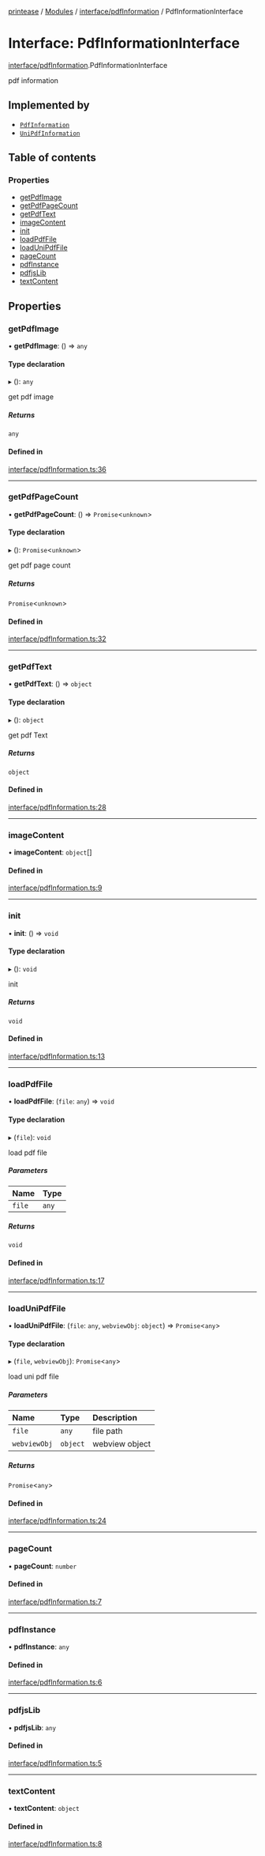 [printease](../README.md) / [Modules](../modules.md) / [interface/pdfInformation](../modules/interface_pdfInformation.md) / PdfInformationInterface

# Interface: PdfInformationInterface

[interface/pdfInformation](../modules/interface_pdfInformation.md).PdfInformationInterface

pdf information

## Implemented by

- [`PdfInformation`](../classes/components_pdfInformation.PdfInformation.md)
- [`UniPdfInformation`](../classes/components_uniPdfInformation.UniPdfInformation.md)

## Table of contents

### Properties

- [getPdfImage](interface_pdfInformation.PdfInformationInterface.md#getpdfimage)
- [getPdfPageCount](interface_pdfInformation.PdfInformationInterface.md#getpdfpagecount)
- [getPdfText](interface_pdfInformation.PdfInformationInterface.md#getpdftext)
- [imageContent](interface_pdfInformation.PdfInformationInterface.md#imagecontent)
- [init](interface_pdfInformation.PdfInformationInterface.md#init)
- [loadPdfFile](interface_pdfInformation.PdfInformationInterface.md#loadpdffile)
- [loadUniPdfFile](interface_pdfInformation.PdfInformationInterface.md#loadunipdffile)
- [pageCount](interface_pdfInformation.PdfInformationInterface.md#pagecount)
- [pdfInstance](interface_pdfInformation.PdfInformationInterface.md#pdfinstance)
- [pdfjsLib](interface_pdfInformation.PdfInformationInterface.md#pdfjslib)
- [textContent](interface_pdfInformation.PdfInformationInterface.md#textcontent)

## Properties

### getPdfImage

• **getPdfImage**: () => `any`

#### Type declaration

▸ (): `any`

get pdf image

##### Returns

`any`

#### Defined in

[interface/pdfInformation.ts:36](https://github.com/Liu-Jinshuai/printease/blob/87fa96f/src/interface/pdfInformation.ts#L36)

___

### getPdfPageCount

• **getPdfPageCount**: () => `Promise`<`unknown`\>

#### Type declaration

▸ (): `Promise`<`unknown`\>

get pdf page count

##### Returns

`Promise`<`unknown`\>

#### Defined in

[interface/pdfInformation.ts:32](https://github.com/Liu-Jinshuai/printease/blob/87fa96f/src/interface/pdfInformation.ts#L32)

___

### getPdfText

• **getPdfText**: () => `object`

#### Type declaration

▸ (): `object`

get pdf Text

##### Returns

`object`

#### Defined in

[interface/pdfInformation.ts:28](https://github.com/Liu-Jinshuai/printease/blob/87fa96f/src/interface/pdfInformation.ts#L28)

___

### imageContent

• **imageContent**: `object`[]

#### Defined in

[interface/pdfInformation.ts:9](https://github.com/Liu-Jinshuai/printease/blob/87fa96f/src/interface/pdfInformation.ts#L9)

___

### init

• **init**: () => `void`

#### Type declaration

▸ (): `void`

init

##### Returns

`void`

#### Defined in

[interface/pdfInformation.ts:13](https://github.com/Liu-Jinshuai/printease/blob/87fa96f/src/interface/pdfInformation.ts#L13)

___

### loadPdfFile

• **loadPdfFile**: (`file`: `any`) => `void`

#### Type declaration

▸ (`file`): `void`

load pdf file

##### Parameters

| Name | Type |
| :------ | :------ |
| `file` | `any` |

##### Returns

`void`

#### Defined in

[interface/pdfInformation.ts:17](https://github.com/Liu-Jinshuai/printease/blob/87fa96f/src/interface/pdfInformation.ts#L17)

___

### loadUniPdfFile

• **loadUniPdfFile**: (`file`: `any`, `webviewObj`: `object`) => `Promise`<`any`\>

#### Type declaration

▸ (`file`, `webviewObj`): `Promise`<`any`\>

load uni pdf file

##### Parameters

| Name | Type | Description |
| :------ | :------ | :------ |
| `file` | `any` | file path |
| `webviewObj` | `object` | webview object |

##### Returns

`Promise`<`any`\>

#### Defined in

[interface/pdfInformation.ts:24](https://github.com/Liu-Jinshuai/printease/blob/87fa96f/src/interface/pdfInformation.ts#L24)

___

### pageCount

• **pageCount**: `number`

#### Defined in

[interface/pdfInformation.ts:7](https://github.com/Liu-Jinshuai/printease/blob/87fa96f/src/interface/pdfInformation.ts#L7)

___

### pdfInstance

• **pdfInstance**: `any`

#### Defined in

[interface/pdfInformation.ts:6](https://github.com/Liu-Jinshuai/printease/blob/87fa96f/src/interface/pdfInformation.ts#L6)

___

### pdfjsLib

• **pdfjsLib**: `any`

#### Defined in

[interface/pdfInformation.ts:5](https://github.com/Liu-Jinshuai/printease/blob/87fa96f/src/interface/pdfInformation.ts#L5)

___

### textContent

• **textContent**: `object`

#### Defined in

[interface/pdfInformation.ts:8](https://github.com/Liu-Jinshuai/printease/blob/87fa96f/src/interface/pdfInformation.ts#L8)

